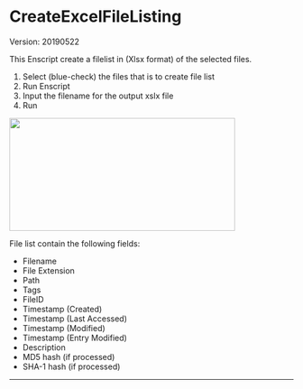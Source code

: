 # CreateExcelFileListing
Version: 20190522

This Enscript create a filelist in (Xlsx format) of the selected files.
1. Select (blue-check) the files that is to create file list
2. Run Enscript
3. Input the filename for the output xslx file
4. Run
<img src="https://github.com/cisnerof/dfir/blob/master/image/en_createexcelfilelisting001.JPG" width="400" height="200">

File list contain the following fields:
* Filename
* File Extension
* Path
* Tags
* FileID
* Timestamp (Created)
* Timestamp (Last Accessed)
* Timestamp (Modified)
* Timestamp (Entry Modified)
* Description
* MD5 hash (if processed)
* SHA-1 hash (if processed)

----------
